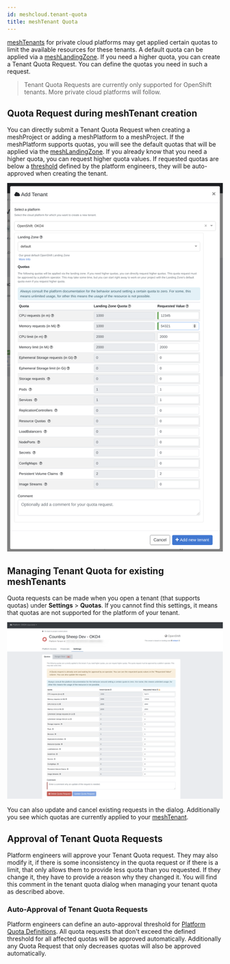 ```yaml
---
id: meshcloud.tenant-quota
title: meshTenant Quota
---
```


[meshTenants](meshcloud.tenant.md) for private cloud platforms may get applied certain quotas to limit the available resources for these tenants.
A default quota can be applied via a [meshLandingZone](meshcloud.landing-zones.md). If you need a higher quota, you can create a Tenant Quota Request.
You can define the quotas you need in such a request.

> Tenant Quota Requests are currently only supported for OpenShift tenants. More private cloud platforms will follow.

## Quota Request during meshTenant creation

You can directly submit a Tenant Quota Request when creating a meshProject or adding a meshPlatform to a meshProject. If the meshPlatform supports quotas, you will see the default quotas that will be applied via the [meshLandingZone](meshcloud.landing-zones.md). If you already know that you need a higher quota, you can request higher quota values. If requested quotas are below a [threshold](#auto-approval-of-tenant-quota-requests) defined by the platform engineers, they will be auto-approved when creating the tenant.

![Create Tenant Quota Request](assets/tenants/tenant-quota-request.png)

## Managing Tenant Quota for existing meshTenants

Quota requests can be made when you open a tenant (that supports quotas) under **Settings** > **Quotas**.
If you cannot find this settings, it means that quotas are not supported for the platform of your tenant.

![Manage Tenant Quota](assets/tenants/manage-tenant-quota.png)

You can also update and cancel existing requests in the dialog. Additionally you see which quotas are currently applied to your [meshTenant](meshcloud.tenant.md).

## Approval of Tenant Quota Requests

Platform engineers will approve your Tenant Quota request. They may also modify it, if there is some inconsistency in the quota request or if there is a limit, that only
allows them to provide less quota than you requested. If they change it, they have to provide a reason why they changed it. You will find this comment in the tenant
quota dialog when managing your tenant quota as described above.

### Auto-Approval of Tenant Quota Requests

Platform engineers can define an auto-approval threshold for [Platform Quota Definitions](administration.platforms.md#manage-quota-definitions). All quota requests that don't exceed the defined threshold for all affected quotas will be approved automatically. Additionally any Quota Request that only decreases quotas will also be approved automatically.
